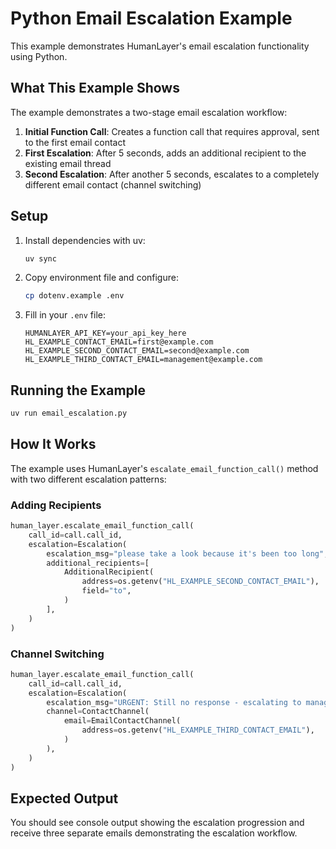 # Python Email Escalation Example

This example demonstrates HumanLayer's email escalation functionality using Python.

## What This Example Shows

The example demonstrates a two-stage email escalation workflow:

1. **Initial Function Call**: Creates a function call that requires approval, sent to the first email contact
2. **First Escalation**: After 5 seconds, adds an additional recipient to the existing email thread
3. **Second Escalation**: After another 5 seconds, escalates to a completely different email contact (channel switching)

## Setup

1. Install dependencies with uv:
   ```bash
   uv sync
   ```

2. Copy environment file and configure:
   ```bash
   cp dotenv.example .env
   ```

3. Fill in your `.env` file:
   ```
   HUMANLAYER_API_KEY=your_api_key_here
   HL_EXAMPLE_CONTACT_EMAIL=first@example.com
   HL_EXAMPLE_SECOND_CONTACT_EMAIL=second@example.com  
   HL_EXAMPLE_THIRD_CONTACT_EMAIL=management@example.com
   ```

## Running the Example

```bash
uv run email_escalation.py
```

## How It Works

The example uses HumanLayer's `escalate_email_function_call()` method with two different escalation patterns:

### Adding Recipients
```python
human_layer.escalate_email_function_call(
    call_id=call.call_id,
    escalation=Escalation(
        escalation_msg="please take a look because it's been too long",
        additional_recipients=[
            AdditionalRecipient(
                address=os.getenv("HL_EXAMPLE_SECOND_CONTACT_EMAIL"),
                field="to",
            )
        ],
    )
)
```

### Channel Switching
```python
human_layer.escalate_email_function_call(
    call_id=call.call_id,
    escalation=Escalation(
        escalation_msg="URGENT: Still no response - escalating to management",
        channel=ContactChannel(
            email=EmailContactChannel(
                address=os.getenv("HL_EXAMPLE_THIRD_CONTACT_EMAIL"),
            )
        ),
    )
)
```

## Expected Output

You should see console output showing the escalation progression and receive three separate emails demonstrating the escalation workflow.